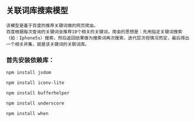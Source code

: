 关联词库搜索模型
-----------------------------------
    该模型是基于百度的推荐关键词做的网页爬虫。
    百度根据每次查询的关键词会推荐10个相关的关键词，爬虫的思想是：先用指定关键词搜索（如：Iphone5s）搜索，然后返回结果做为搜索词再次搜索，迭代层次视情况而定，最后得出一个相关并集，就是该关键词的关联词库。

### 首先安装依赖库：
    npm install jsdom

    npm install iconv-lite

    npm install bufferhelper

    npm install underscore

    npm install when
